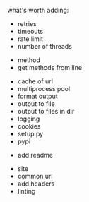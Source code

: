 what's worth adding:

- retries
- timeouts
- rate limit
- number of threads
+ method
+ get methods from line
- cache of url
- multiprocess pool
- format output
- output to file
- output to files in dir
- logging
- cookies
- setup.py
- pypi
+ add readme
- site
- common url
- add headers
- linting
